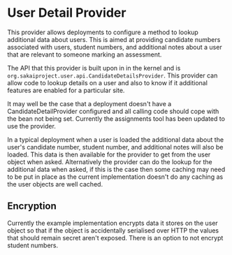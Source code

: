 User Detail Provider
====================

This provider allows deployments to configure a method to lookup additional
data about users. This is aimed at providing candidate numbers associated 
with users, student numbers, and additional notes about a user that are relevant to someone
marking an assessment.

The API that this provider is built upon in in the kernel
and is `org.sakaiproject.user.api.CandidateDetailsProvider`. This provider
can allow code to lookup details on a user and also to know if it additional
features are enabled for a particular site.

It may well be the case that a deployment doesn't have a
CandidateDetailProvider configured and all calling code should cope with the
bean not being set. Currently the assignments tool has been updated to use
the provider.

In a typical deployment when a user is loaded the additional data about the
user's candidate number, student number, and additional notes will also be loaded. This data
is then available for the provider to get from the user object when asked.
Alternatively the provider can do the lookup for the additional data when
asked, if this is the case then some caching may need to be put in place as
the current implementation doesn't do any caching as the user objects are 
well cached.

Encryption
----------

Currently the example implementation encrypts data it stores on the user object
so that if the object is accidentally serialised over HTTP the values that 
should remain secret aren't exposed. There is an option to not encrypt student numbers.

